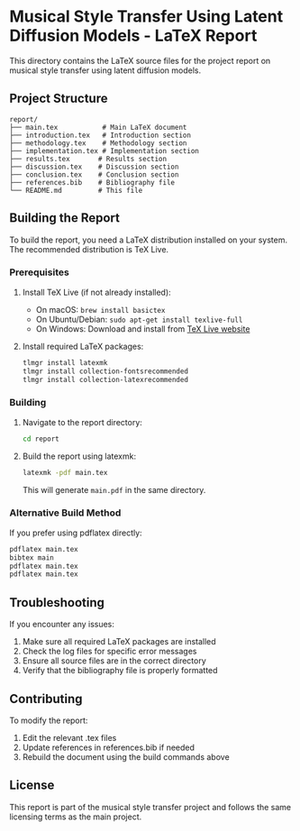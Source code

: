 # Musical Style Transfer Using Latent Diffusion Models - LaTeX Report

This directory contains the LaTeX source files for the project report on musical style transfer using latent diffusion models.

## Project Structure

```
report/
├── main.tex           # Main LaTeX document
├── introduction.tex   # Introduction section
├── methodology.tex    # Methodology section
├── implementation.tex # Implementation section
├── results.tex       # Results section
├── discussion.tex    # Discussion section
├── conclusion.tex    # Conclusion section
├── references.bib    # Bibliography file
└── README.md         # This file
```

## Building the Report

To build the report, you need a LaTeX distribution installed on your system. The recommended distribution is TeX Live.

### Prerequisites

1. Install TeX Live (if not already installed):
   - On macOS: `brew install basictex`
   - On Ubuntu/Debian: `sudo apt-get install texlive-full`
   - On Windows: Download and install from [TeX Live website](https://tug.org/texlive/)

2. Install required LaTeX packages:
   ```bash
   tlmgr install latexmk
   tlmgr install collection-fontsrecommended
   tlmgr install collection-latexrecommended
   ```

### Building

1. Navigate to the report directory:
   ```bash
   cd report
   ```

2. Build the report using latexmk:
   ```bash
   latexmk -pdf main.tex
   ```

   This will generate `main.pdf` in the same directory.

### Alternative Build Method

If you prefer using pdflatex directly:

```bash
pdflatex main.tex
bibtex main
pdflatex main.tex
pdflatex main.tex
```

## Troubleshooting

If you encounter any issues:

1. Make sure all required LaTeX packages are installed
2. Check the log files for specific error messages
3. Ensure all source files are in the correct directory
4. Verify that the bibliography file is properly formatted

## Contributing

To modify the report:

1. Edit the relevant .tex files
2. Update references in references.bib if needed
3. Rebuild the document using the build commands above

## License

This report is part of the musical style transfer project and follows the same licensing terms as the main project. 
